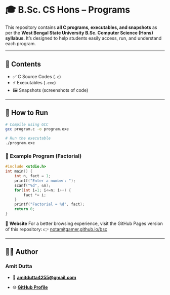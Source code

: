 # 🎓 B.Sc. CS Hons – Programs

This repository contains **all C programs, executables, and snapshots** as per the **West Bengal State University B.Sc. Computer Science (Hons) syllabus**.
It’s designed to help students easily access, run, and understand each program.

---

## 📂 Contents

* ✅ C Source Codes (`.c`)
* ⚡ Executables (`.exe`)
* 🖼️ Snapshots (screenshots of code)

---

## 🚀 How to Run

```bash
# Compile using GCC
gcc program.c -o program.exe

# Run the executable
./program.exe
```

### 📌 Example Program (Factorial)

```c
#include <stdio.h>
int main() {
    int n, fact = 1;
    printf("Enter a number: ");
    scanf("%d", &n);
    for(int i=1; i<=n; i++) {
        fact *= i;
    }
    printf("Factorial = %d", fact);
    return 0;
}
```

🔗 **Website**
For a better browsing experience, visit the GitHub Pages version of this repository:
👉 [notamitgamer.github.io/bsc](https://notamitgamer.github.io/bsc)

---

## 👨‍💻 Author

### Amit Dutta

* 📧 **amitdutta4255@gmail.com**

* 🌐 [**GitHub Profile**](https://github.com/notamitgamer)
